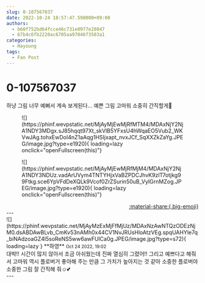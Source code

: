 ```yaml
---
slug: 0-107567037
date: 2022-10-24 18:57:47.598000+09:00
authors:
  - b60f752bd64fcce46c731e0977e28047
  - 67b4c6fb2220ac6705aa97046f3503a1
categories:
  - Hayoung
tags:
  - Fan Post
---
```


# 0-107567037

<div class="post-container" markdown="1">
<div class="content-container md-sidebar__scrollwrap" markdown="1">

하냥 그림 너무 예뻐서 계속 보게된다… 예쁜 그림 고마워 소중히 간직할게🥹
<figure markdown="1">
![](https://phinf.wevpstatic.net/MjAyMjEwMjRfMTM4/MDAxNjY2NjA1NDY3MDgx.sJ85hqqt97Xt_skVlB5YFxsU4hWqaEO5Vub2_WKVwJAg.tohxEwDoI4nZ1aAqg1HSIjxapt_nvxJCf_SqXXZkZaYg.JPEG/image.jpg?type=e1920){ loading=lazy onclick="openFullscreen(this)"}
</figure>

<figure markdown="1">
![](https://phinf.wevpstatic.net/MjAyMjEwMjRfMjM4/MDAxNjY2NjA1NDY3NDUz.vadArUVym4TNTYHjxVaBZPDCJhvK9zlT7otjkg99Ftkg.sce6YpVFdDeXQLk9Vcof0ZrZSurin50uB_VyIGrnMZog.JPEG/image.jpg?type=e1920){ loading=lazy onclick="openFullscreen(this)"}
</figure>


</div>
</div>

<div style="text-align: right;" markdown="1">
<a href="https://weverse.io/fromis9/fanpost/0-107567037" style="text-align: right;">:material-share:{.big-emoji}</a>
</div>
---

<div class="comments-container md-sidebar__scrollwrap" markdown="1">
<div class="comment" markdown="1">
<div class='id-container' markdown="1">
![](https://phinf.wevpstatic.net/MjAyMzExMjFfMjUz/MDAxNzAwNTQzODEzNjM0.dsABDAwBLvb_CmKv53nAMh0x44CV1NvJRUsHloAtzVEg.spqUAHYle7q_biNAdzoaGZ4l5soReNS5ww6awFUlCa0g.JPEG/image.jpg?type=s72){ loading=lazy }
**<span class="artist">하영</span>** <small>Oct 24 2022, 19:02</small><br>
</div>
<div class='comment-body' markdown="1">
대박!! 시간이 많지 않아서 조금 아쉬웠는데 진짜 열심히 그렸어!! 그리고 예쁘다고 해줘서 고마워 역시 플로버거 좋아해 주는 만큼 그 가치가 높아지는 것 같아 소중한 플로버야 소중한 그림 잘 간직해 줘☺️💕
</div>
</div>
</div>
---
